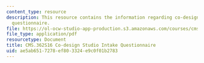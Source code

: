 ```yaml
---
content_type: resource
description: This resource contains the information regarding co-design studio intake
  questionnaire.
file: https://ol-ocw-studio-app-production.s3.amazonaws.com/courses/cms-362-civic-media-codesign-studio-spring-2016/ae5ab6517278ef803324e9c0f01b2783_MITCMS_362S16_Co-Design.pdf
file_type: application/pdf
resourcetype: Document
title: CMS.362S16 Co-design Studio Intake Questionnaire
uid: ae5ab651-7278-ef80-3324-e9c0f01b2783
---
```

